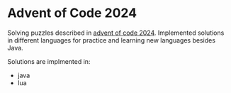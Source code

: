 # Advent of Code 2024

Solving puzzles described in [advent of code 2024](https://adventofcode.com/20240).
Implemented solutions in different languages for practice and learning new languages besides 
Java.

Solutions are implmented in:

* java
* lua
